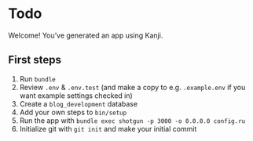 # Todo

Welcome! You’ve generated an app using Kanji.

## First steps

1. Run `bundle`
1. Review `.env` & `.env.test` (and make a copy to e.g. `.example.env` if you want example settings checked in)
1. Create a `blog_development` database
1. Add your own steps to `bin/setup`
1. Run the app with `bundle exec shotgun -p 3000 -o 0.0.0.0 config.ru`
1. Initialize git with `git init` and make your initial commit
